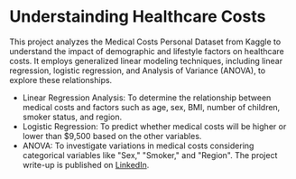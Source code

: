 # Understainding Healthcare Costs
This project analyzes the Medical Costs Personal Dataset from Kaggle to understand the impact of demographic and lifestyle factors on healthcare costs. It employs generalized linear modeling techniques, including linear regression, logistic regression, and Analysis of Variance (ANOVA), to explore these relationships.
- Linear Regression Analysis: To determine the relationship between medical costs and factors such as age, sex, BMI, number of children, smoker status, and region.
- Logistic Regression: To predict whether medical costs will be higher or lower than $9,500 based on the other variables.
- ANOVA: To investigate variations in medical costs considering categorical variables like "Sex," "Smoker," and "Region".
The project write-up is published on [LinkedIn](https://www.linkedin.com/in/gaelmotahernandez/details/projects/1731117659564/single-media-viewer/?profileId=ACoAAD0sr1oBRU-g7rHenPy0sFhxgU6vSvExSdU).
